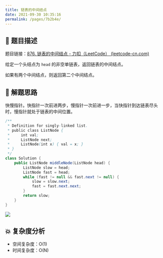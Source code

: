 ```yaml
---
title: 链表的中间结点
date: 2021-09-30 10:35:16
permalink: /pages/7b2b4e/
---
```


## 📃 题目描述

题目链接：[876. 链表的中间结点 - 力扣（LeetCode） (leetcode-cn.com)](https://leetcode-cn.com/problems/middle-of-the-linked-list/)

给定一个头结点为 `head` 的非空单链表，返回链表的中间结点。

如果有两个中间结点，则返回第二个中间结点。

## 🔔 解题思路

快慢指针。快指针一次前进两步，慢指针一次前进一步，当快指针到达链表尽头时，慢指针就处于链表的中间位置。


```java
/**
 * Definition for singly-linked list.
 * public class ListNode {
 *     int val;
 *     ListNode next;
 *     ListNode(int x) { val = x; }
 * }
 */
class Solution {
    public ListNode middleNode(ListNode head) {
        ListNode slow = head;
        ListNode fast = head;
        while (fast != null && fast.next != null) {
            slow = slow.next;
            fast = fast.next.next;
        }
        return slow;
    }
}
```

![](https://gitee.com/veal98/images/raw/master/img/20210930104023.png)

## 💥 复杂度分析

- 空间复杂度：O(1)
- 时间复杂度：O(N)

